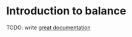 # Introduction to balance

TODO: write [great documentation](http://jacobian.org/writing/what-to-write/)
